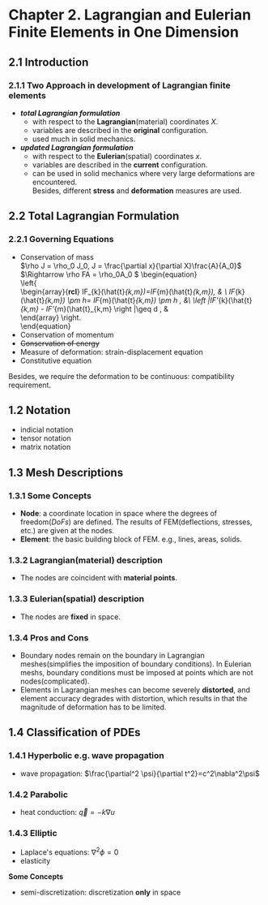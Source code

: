 # Chapter 2.  Lagrangian and Eulerian Finite Elements in One Dimension
## 2.1 Introduction
### 2.1.1 Two Approach in development of Lagrangian finite elements  
- ***total Lagrangian formulation***  
  - with respect to the **Lagrangian**(material) coordinates $X$.  
  - variables are described in the **original** configuration.  
  - used much in solid mechanics.  
- ***updated Lagrangian formulation***
  - with respect to the **Eulerian**(spatial) coordinates $x$.
  - variables are described in the **current** configuration.  
  - can be used in solid mechanics where very large deformations are encountered.  
Besides, different **stress** and **deformation** measures are used.
## 2.2 Total Lagrangian Formulation
### 2.2.1 Governing Equations
- Conservation of mass  
  $\rho J = \rho_0 J_0, J = \frac{\partial x}{\partial X}\frac{A}{A_0}$  
  $\Rightarrow \rho FA = \rho_0A_0 $
  \begin{equation}  
  \left\{  
  \begin{array}{**rcl**}
    IF_{k}(\hat{t}_{k,m})=IF_{m}(\hat{t}_{k,m}), & \\
    IF_{k}(\hat{t}_{k,m}) \pm h= IF_{m}(\hat{t}_{k,m}) \pm h  , &\\
    \left |IF'_{k}(\hat{t}_{k,m} - IF'_{m}(\hat{t}_{k,m} \right |\geq d , &   
  \end{array}
  \right.  
  \end{equation} 
- Conservation of momentum
- ~~Conservation of energy~~
- Measure of deformation: strain-displacement equation
- Constitutive equation  
  
Besides, we require the deformation to be continuous: compatibility requirement.

## 1.2 Notation
- indicial notation 
- tensor notation
- matrix notation

## 1.3 Mesh Descriptions
### 1.3.1 Some Concepts
- **Node**: a coordinate location in space where the degrees of freedom(*DoFs*) are defined. The results of FEM(deflections, stresses, etc.) are given at the nodes.
- **Element**: the basic building block of FEM. e.g., lines, areas, solids.
### 1.3.2 Lagrangian(material) description
- The nodes are coincident with **material points**.
### 1.3.3 Eulerian(spatial) description
- The nodes are **fixed** in space.
### 1.3.4 Pros and Cons
- Boundary nodes remain on the boundary in Lagrangian meshes(simplifies the imposition of boundary conditions). In Eulerian meshs, boundary conditions must be imposed at points which are not nodes(complicated).
- Elements in Lagrangian meshes can become severely **distorted**, and element accuracy degrades with distortion, which results in that the magnitude of deformation has to be limited. 
## 1.4 Classification of PDEs
### 1.4.1 Hyperbolic e.g. wave propagation
- wave propagation: $\frac{\partial^2 \psi}{\partial t^2}=c^2\nabla^2\psi$
### 1.4.2 Parabolic
- heat conduction: $\vec{q}=-k\nabla u$
### 1.4.3 Elliptic
- Laplace's equations: $\nabla^2 \phi=0$ 
- elasticity 




**Some Concepts**  
- semi-discretization: discretization **only** in space
